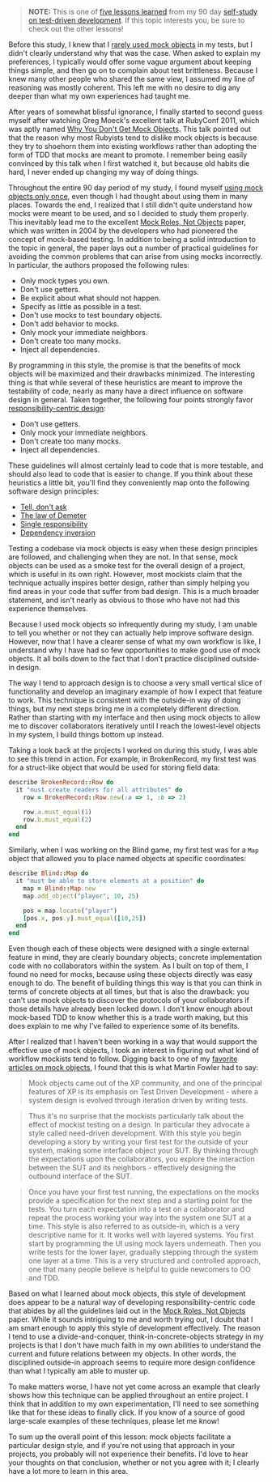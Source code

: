 > **NOTE:** This is one of [five lessons
> learned](http://practicingruby.com/articles/65) from my 90 day [self-study on
> test-driven development](http://practicingruby.com/articles/28). 
> If this topic interests you, be sure to check out the other lessons!

Before this study, I knew that I [rarely used mock objects](http://practicingruby.com/articles/49) 
in my tests, but I didn't clearly understand why that was the case. When asked to explain my 
preferences, I typically would offer some vague argument about keeping things
simple, and then go on to complain about test brittleness. Because I knew many
other people who shared the same view, I assumed my line of reasoning was 
mostly coherent. This left me with no desire to dig any deeper than what my own 
experiences had taught me.

After years of somewhat blissful ignorance, I finally started to second guess
myself after watching Greg Moeck's excellent talk at RubyConf 2011, which was
aptly named [Why You Don't Get Mock Objects](http://www.confreaks.com/videos/659-rubyconf2011-why-you-don-t-get-mock-objects). 
This talk pointed out that the reason why most Rubyists tend to dislike mock
objects is because they try to shoehorn them into existing workflows rather 
than adopting the form of TDD that mocks are meant to promote. I remember being
easily convinced by this talk when I first watched it, but because old habits
die hard, I never ended up changing my way of doing things.

Throughout the entire 90 day period of my study, I found myself [using mock
objects only
once](https://github.com/elm-city-craftworks/broken_record/blob/5c9287e0c6d8211c4a91aee43b26181dfbcc1992/test/record_test.rb), 
even though I had thought about using them in many places. Towards the end, I realized that I
still didn't quite understand how mocks were meant to be used, and so I
decided to study them properly. This inevitably lead me to the excellent [Mock
Roles, Not Objects](http://www.jmock.org/oopsla2004.pdf) paper, which was written in 
2004 by the developers who had pioneered the concept of mock-based testing. In
addition to being a solid introduction to the topic in general, the paper lays
out a number of practical guidelines for avoiding the common problems that can
arise from using mocks incorrectly. In particular, the authors proposed the
following rules:

* Only mock types you own.
* Don't use getters.
* Be explicit about what should not happen.
* Specify as little as possible in a test.
* Don't use mocks to test boundary objects.
* Don't add behavior to mocks.
* Only mock your immediate neighbors.
* Don't create too many mocks.
* Inject all dependencies.

By programming in this style, the promise is that the benefits of mock objects
will be maximized and their drawbacks minimized. The interesting thing is that
while several of these heuristics are meant to improve the testability of code,
nearly as many have a direct influence on software design in general. Taken
together, the following four points strongly favor [responsibility-centric
design](http://practicingruby.com/articles/64):

* Don't use getters.
* Only mock your immediate neighbors.
* Don't create too many mocks.
* Inject all dependencies.

These guidelines will almost certainly lead to code that is more testable, 
and should also lead to code that is easier to change. If you think about
these heuristics a little bit, you'll find they conveniently map onto
the following software design principles:

* [Tell, don't ask](http://robots.thoughtbot.com/post/27572137956/tell-dont-ask)
* [The law of Demeter](http://en.wikipedia.org/wiki/Law_of_Demeter)
* [Single responsibility](http://en.wikipedia.org/wiki/Single_responsibility_principle)
* [Dependency inversion](http://en.wikipedia.org/wiki/Dependency_inversion_principle)

Testing a codebase via mock objects is easy when these design principles are
followed, and challenging when they are not. In that sense, mock objects can be
used as a smoke test for the overall design of a project, which is useful in its
own right. However, most mockists claim that the technique actually inspires 
better design, rather than simply helping you find areas in your code that
suffer from bad design. This is a much broader statement, and isn't nearly as
obvious to those who have not had this experience themselves.

Because I used mock objects so infrequently during my study, I am unable to tell
you whether or not they can actually help improve software design. However, now
that I have a clearer sense of what my own workflow is like, I understand why I
have had so few opportunities to make good use of mock objects. It all boils
down to the fact that I don't practice disciplined outside-in design.

The way I tend to approach design is to choose a very small vertical slice of
functionality and develop an imaginary example of how I expect that feature to
work. This technique is consistent with the outside-in way of doing things, 
but my next steps bring me in a completely different direction. Rather than
starting with my interface and then using mock objects to allow me to discover
collaborators iteratively until I reach the lowest-level objects in my system, 
I build things bottom up instead.

Taking a look back at the projects I worked on during this study, I was able to
see this trend in action. For example, in BrokenRecord, my first test
was for a struct-like object that would be used for storing field
data:

```ruby
describe BrokenRecord::Row do
  it "must create readers for all attributes" do
    row = BrokenRecord::Row.new(:a => 1, :b => 2)

    row.a.must_equal(1)
    row.b.must_equal(2)
  end
end
```

Similarly, when I was working on the Blind game, my first test was for a `Map` object
that allowed you to place named objects at specific coordinates:

```ruby
describe Blind::Map do
  it "must be able to store elements at a position" do
    map = Blind::Map.new
    map.add_object("player", 10, 25)

    pos = map.locate("player")
    [pos.x, pos.y].must_equal([10,25])
  end
end
```

Even though each of these objects were designed with a single external feature
in mind, they are clearly boundary objects; concrete implementation code with 
no collaborators within the system. As I built on top of them, I found no
need for mocks, because using these objects directly was easy enough to do. The
benefit of building things this way is that you can think in terms of concrete
objects at all times, but that is also the drawback: you can't use mock objects
to discover the protocols of your collaborators if those details have already
been locked down. I don't know enough about mock-based TDD to know
whether this is a trade worth making, but this does explain to me why I've
failed to experience some of its benefits.

After I realized that I haven't been working in a way that would support the
effective use of mock objects, I took an interest in figuring out what kind of
workflow mockists tend to follow. Digging back to one of my [favorite articles on
mock objects](http://martinfowler.com/articles/mocksArentStubs.html), I found that 
this is what Martin Fowler had to say:

> Mock objects came out of the XP community, and one of the principal features of XP is its emphasis on Test Driven Development - where a system design is evolved through iteration driven by writing tests.

> Thus it's no surprise that the mockists particularly talk about the effect of mockist testing on a design. In particular they advocate a style called need-driven development. With this style you begin developing a story by writing your first test for the outside of your system, making some interface object your SUT. By thinking through the expectations upon the collaborators, you explore the interaction between the SUT and its neighbors - effectively designing the outbound interface of the SUT.

> Once you have your first test running, the expectations on the mocks provide a specification for the next step and a starting point for the tests. You turn each expectation into a test on a collaborator and repeat the process working your way into the system one SUT at a time. This style is also referred to as outside-in, which is a very descriptive name for it. It works well with layered systems. You first start by programming the UI using mock layers underneath. Then you write tests for the lower layer, gradually stepping through the system one layer at a time. This is a very structured and controlled approach, one that many people believe is helpful to guide newcomers to OO and TDD.

Based on what I learned about mock objects, this style of development does
appear to be a natural way of developing responsibility-centric code that abides
by all the guidelines laid out in the [Mock Roles, Not
Objects](http://www.jmock.org/oopsla2004.pdf) paper. While it sounds intriguing
to me and worth trying out, I doubt that I am smart enough to apply this
style of development effectively. The reason I tend to use a divide-and-conquer, 
think-in-concrete-objects strategy in my projects is that I don't have much
faith in my own abilities to understand the current and future relations 
between my objects. In other words, the disciplined outside-in approach seems 
to require more design confidence than what I typically am able to muster up. 

To make matters worse, I have not yet come across an example that clearly shows how this
technique can be applied throughout an entire project. I think that in addition
to my own experimentation, I'll need to see something like that for these ideas
to finally click. If you know of a source of good large-scale examples of these
techniques, please let me know!

To sum up the overall point of this lesson: mock objects facilitate
a particular design style, and if you're not using that approach in
your projects, you probably will not experience their benefits. I'd love to hear
your thoughts on that conclusion, whether or not you agree with it; I clearly
have a lot more to learn in this area.

